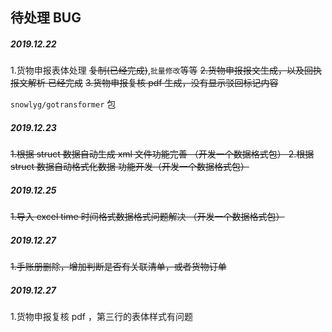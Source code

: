 ## 待处理 BUG

##### 2019.12.22

1.货物申报表体处理 ~~复制(已经完成)~~,`批量修改`等等
~~2.货物申报报文生成，以及回执报文解析  已经完成~~
~~3.货物申报复核 pdf 生成，没有显示驳回标记内容~~



`snowlyg/gotransformer` 包

##### 2019.12.23
~~1.根据 struct 数据自动生成 xml 文件功能完善 （开发一个数据格式包） 
2.根据 struct 数据自动格式化数据 功能开发（开发一个数据格式包）~~


##### 2019.12.25

~~1.导入 excel time 时间格式数据格式问题解决 （开发一个数据格式包）~~


##### 2019.12.27

~~1.手账册删除，增加判断是否有关联清单，或者货物订单~~

##### 2019.12.27

1.货物申报复核 pdf ，第三行的表体样式有问题

